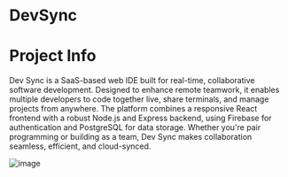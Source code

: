 # DevSync

# Project Info

Dev Sync is a SaaS-based web IDE built for real-time, collaborative software development. Designed to enhance remote teamwork, it enables multiple developers to code together live, share terminals, and manage projects from anywhere. The platform combines a responsive React frontend with a robust Node.js and Express backend, using Firebase for authentication and PostgreSQL for data storage. Whether you're pair programming or building as a team, Dev Sync makes collaboration seamless, efficient, and cloud-synced.

![image](https://github.com/user-attachments/assets/c7274a02-fb4c-4edd-a5ca-ef9ab10d592c)

